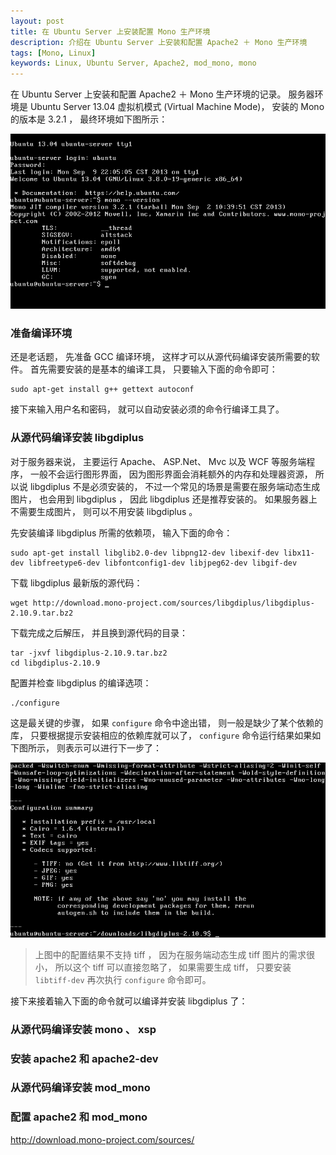 ```yaml
---
layout: post
title: 在 Ubuntu Server 上安装配置 Mono 生产环境
description: 介绍在 Ubuntu Server 上安装和配置 Apache2 ＋ Mono 生产环境
tags: [Mono, Linux]
keywords: Linux, Ubuntu Server, Apache2, mod_mono, mono
---
```


在 Ubuntu Server 上安装和配置 Apache2 ＋ Mono 生产环境的记录。 服务器环境是 Ubuntu Server 13.04 虚拟机模式 (Virtual Machine Mode)， 安装的 Mono 的版本是 3.2.1 ， 最终环境如下图所示：

![Ubuntu Server And Mono Version Infomation](/assets/post-images/ubuntu-server-mono-version-info.png)

### 准备编译环境

还是老话题， 先准备 GCC 编译环境， 这样才可以从源代码编译安装所需要的软件。  首先需要安装的是基本的编译工具， 只要输入下面的命令即可：

    sudo apt-get install g++ gettext autoconf

接下来输入用户名和密码， 就可以自动安装必须的命令行编译工具了。

### 从源代码编译安装 libgdiplus

对于服务器来说， 主要运行 Apache、 ASP.Net、 Mvc 以及 WCF 等服务端程序， 一般不会运行图形界面， 因为图形界面会消耗额外的内存和处理器资源， 所以说 libgdiplus 不是必须安装的， 不过一个常见的场景是需要在服务端动态生成图片， 也会用到 libgdiplus ， 因此 libgdiplus 还是推荐安装的。 如果服务器上不需要生成图片， 则可以不用安装 libgdiplus 。

先安装编译 libgdiplus 所需的依赖项， 输入下面的命令：

    sudo apt-get install libglib2.0-dev libpng12-dev libexif-dev libx11-dev libfreetype6-dev libfontconfig1-dev libjpeg62-dev libgif-dev

下载 libgdiplus 最新版的源代码：

    wget http://download.mono-project.com/sources/libgdiplus/libgdiplus-2.10.9.tar.bz2

下载完成之后解压， 并且换到源代码的目录：

    tar -jxvf libgdiplus-2.10.9.tar.bz2
    cd libgdiplus-2.10.9

配置并检查 libgdiplus 的编译选项：

    ./configure

这是最关键的步骤， 如果 `configure` 命令中途出错， 则一般是缺少了某个依赖的库， 只要根据提示安装相应的依赖库就可以了， `configure` 命令运行结果如果如下图所示， 则表示可以进行下一步了：

![Libgdiplus configure summary](/assets/post-images/libgdiplus-configure-summary.png)

> 上图中的配置结果不支持 tiff ， 因为在服务端动态生成 tiff 图片的需求很小， 所以这个 tiff 可以直接忽略了， 如果需要生成 tiff， 只要安装 `libtiff-dev` 再次执行 `configure` 命令即可。

接下来接着输入下面的命令就可以编译并安装 libgdiplus 了：



### 从源代码编译安装 mono 、 xsp


### 安装 apache2 和 apache2-dev

### 从源代码编译安装 mod_mono

### 配置 apache2 和 mod_mono

http://download.mono-project.com/sources/
